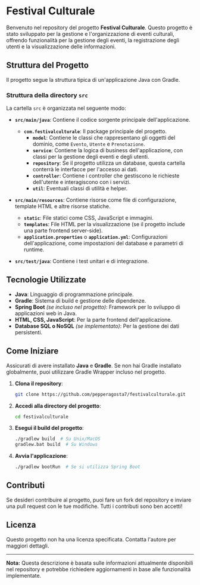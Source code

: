 # Festival Culturale

Benvenuto nel repository del progetto **Festival Culturale**. Questo progetto è stato sviluppato per la gestione e l'organizzazione di eventi culturali, offrendo funzionalità per la gestione degli eventi, la registrazione degli utenti e la visualizzazione delle informazioni.

## Struttura del Progetto

Il progetto segue la struttura tipica di un'applicazione Java con Gradle.

### Struttura della directory `src`

La cartella `src` è organizzata nel seguente modo:

- **`src/main/java`**: Contiene il codice sorgente principale dell'applicazione.
  - **`com.festivalculturale`**: Il package principale del progetto.
    - **`model`**: Contiene le classi che rappresentano gli oggetti del dominio, come `Evento`, `Utente` e `Prenotazione`.
    - **`service`**: Contiene la logica di business dell'applicazione, con classi per la gestione degli eventi e degli utenti.
    - **`repository`**: Se il progetto utilizza un database, questa cartella conterrà le interfacce per l'accesso ai dati.
    - **`controller`**: Contiene i controller che gestiscono le richieste dell'utente e interagiscono con i servizi.
    - **`util`**: Eventuali classi di utilità e helper.

- **`src/main/resources`**: Contiene risorse come file di configurazione, template HTML e altre risorse statiche.
  - **`static`**: File statici come CSS, JavaScript e immagini.
  - **`templates`**: File HTML per la visualizzazione (se il progetto include una parte frontend server-side).
  - **`application.properties`** o **`application.yml`**: Configurazioni dell'applicazione, come impostazioni del database e parametri di runtime.

- **`src/test/java`**: Contiene i test unitari e di integrazione.

## Tecnologie Utilizzate

- **Java**: Linguaggio di programmazione principale.
- **Gradle**: Sistema di build e gestione delle dipendenze.
- **Spring Boot** *(se incluso nel progetto)*: Framework per lo sviluppo di applicazioni web in Java.
- **HTML, CSS, JavaScript**: Per la parte frontend dell'applicazione.
- **Database SQL o NoSQL** *(se implementato)*: Per la gestione dei dati persistenti.

## Come Iniziare

Assicurati di avere installato **Java** e **Gradle**. Se non hai Gradle installato globalmente, puoi utilizzare Gradle Wrapper incluso nel progetto.

1. **Clona il repository**:
   ```bash
   git clone https://github.com/pepperagosta7/festivalculturale.git
   ```

2. **Accedi alla directory del progetto**:
   ```bash
   cd festivalculturale
   ```

3. **Esegui il build del progetto**:
   ```bash
   ./gradlew build  # Su Unix/MacOS
   gradlew.bat build  # Su Windows
   ```

4. **Avvia l'applicazione**:
   ```bash
   ./gradlew bootRun  # Se si utilizza Spring Boot
   ```

## Contributi

Se desideri contribuire al progetto, puoi fare un fork del repository e inviare una pull request con le tue modifiche. Tutti i contributi sono ben accetti!

## Licenza

Questo progetto non ha una licenza specificata. Contatta l'autore per maggiori dettagli.

---

**Nota:** Questa descrizione è basata sulle informazioni attualmente disponibili nel repository e potrebbe richiedere aggiornamenti in base alle funzionalità implementate.

